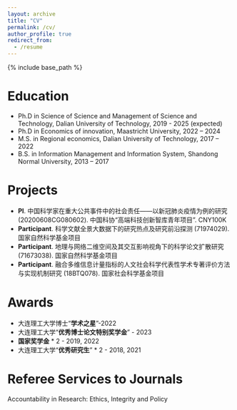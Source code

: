 ```yaml
---
layout: archive
title: "CV"
permalink: /cv/
author_profile: true
redirect_from:
  - /resume
---
```


{% include base_path %}

Education
======
* Ph.D in Science of Science and Management of Science and Technology, Dalian University of Technology, 2019 - 2025 (expected)
* Ph.D in Economics of innovation, Maastricht University, 2022 – 2024
* M.S. in Regional economics, Dalian University of Technology, 2017 – 2022
* B.S. in Information Management and Information System, Shandong Normal University, 2013 – 2017

Projects
======
* **PI**. 中国科学家在重大公共事件中的社会责任——以新冠肺炎疫情为例的研究 (20200608CG080602). 中国科协“高端科技创新智库青年项目”. CNY100K
* **Participant**. 科学文献全景大数据下的研究热点及研究前沿探测 (71974029). 国家自然科学基金项目
* **Participant**. 地理与网络二维空间及其交互影响视角下的科学论文扩散研究 (71673038). 国家自然科学基金项目
* **Participant**. 融合多维信息计量指标的人文社会科学代表性学术专著评价方法与实现机制研究 (18BTQ078). 国家社会科学基金项目

Awards
======
* 大连理工大学博士“**学术之星**”-2022
* 大连理工大学“**优秀博士论文特别奖学金**” - 2023
* **国家奖学金** * 2 - 2019, 2022
* 大连理工大学“**优秀研究生**” * 2 - 2018, 2021


Referee Services to Journals
======
Accountability in Research: Ethics, Integrity and Policy
